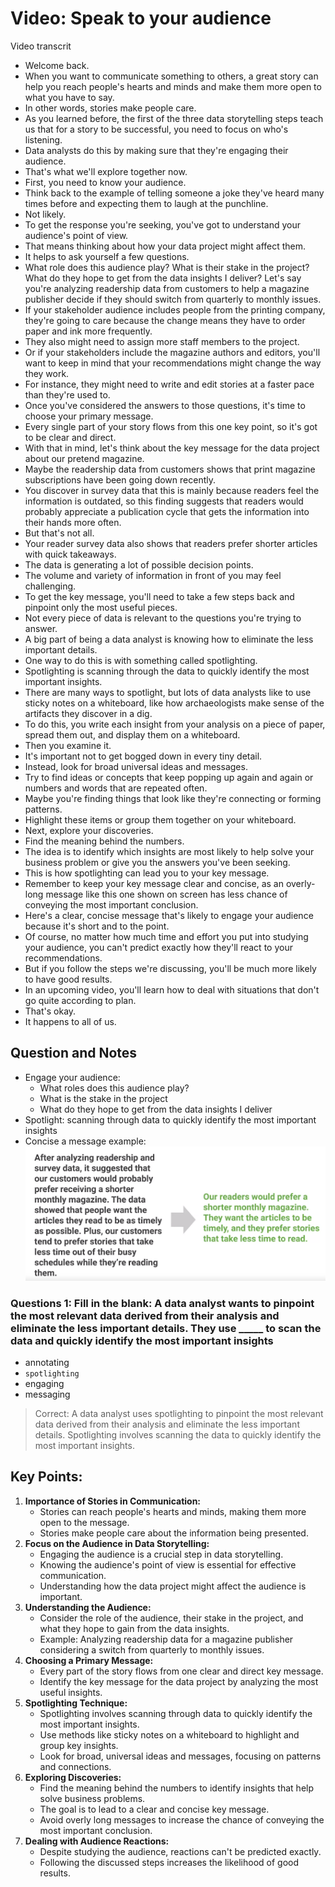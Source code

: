 # Video: Speak to your audience

Video transcrit

- Welcome back.
- When you want to communicate something to others, a great story can help you reach people's hearts and minds and make them more open to what you have to say.
- In other words, stories make people care.
- As you learned before, the first of the three data storytelling steps teach us that for a story to be successful, you need to focus on who's listening.
- Data analysts do this by making sure that they're engaging their audience.
- That's what we'll explore together now.
- First, you need to know your audience.
- Think back to the example of telling someone a joke they've heard many times before and expecting them to laugh at the punchline.
- Not likely.
- To get the response you're seeking, you've got to understand your audience's point of view.
- That means thinking about how your data project might affect them.
- It helps to ask yourself a few questions.
- What role does this audience play? What is their stake in the project? What do they hope to get from the data insights I deliver? Let's say you're analyzing readership data from customers to help a magazine publisher decide if they should switch from quarterly to monthly issues.
- If your stakeholder audience includes people from the printing company, they're going to care because the change means they have to order paper and ink more frequently.
- They also might need to assign more staff members to the project.
- Or if your stakeholders include the magazine authors and editors, you'll want to keep in mind that your recommendations might change the way they work.
- For instance, they might need to write and edit stories at a faster pace than they're used to.
- Once you've considered the answers to those questions, it's time to choose your primary message.
- Every single part of your story flows from this one key point, so it's got to be clear and direct.
- With that in mind, let's think about the key message for the data project about our pretend magazine.
- Maybe the readership data from customers shows that print magazine subscriptions have been going down recently.
- You discover in survey data that this is mainly because readers feel the information is outdated, so this finding suggests that readers would probably appreciate a publication cycle that gets the information into their hands more often.
- But that's not all.
- Your reader survey data also shows that readers prefer shorter articles with quick takeaways.
- The data is generating a lot of possible decision points.
- The volume and variety of information in front of you may feel challenging.
- To get the key message, you'll need to take a few steps back and pinpoint only the most useful pieces.
- Not every piece of data is relevant to the questions you're trying to answer.
- A big part of being a data analyst is knowing how to eliminate the less important details.
- One way to do this is with something called spotlighting.
- Spotlighting is scanning through the data to quickly identify the most important insights.
- There are many ways to spotlight, but lots of data analysts like to use sticky notes on a whiteboard, like how archaeologists make sense of the artifacts they discover in a dig.
- To do this, you write each insight from your analysis on a piece of paper, spread them out, and display them on a whiteboard.
- Then you examine it.
- It's important not to get bogged down in every tiny detail.
- Instead, look for broad universal ideas and messages.
- Try to find ideas or concepts that keep popping up again and again or numbers and words that are repeated often.
- Maybe you're finding things that look like they're connecting or forming patterns.
- Highlight these items or group them together on your whiteboard.
- Next, explore your discoveries.
- Find the meaning behind the numbers.
- The idea is to identify which insights are most likely to help solve your business problem or give you the answers you've been seeking.
- This is how spotlighting can lead you to your key message.
- Remember to keep your key message clear and concise, as an overly-long message like this one shown on screen has less chance of conveying the most important conclusion.
- Here's a clear, concise message that's likely to engage your audience because it's short and to the point.
- Of course, no matter how much time and effort you put into studying your audience, you can't predict exactly how they'll react to your recommendations.
- But if you follow the steps we're discussing, you'll be much more likely to have good results.
- In an upcoming video, you'll learn how to deal with situations that don't go quite according to plan.
- That's okay.
- It happens to all of us.

## Question and Notes

- Engage your audience:
  - What roles does this audience play?
  - What is the stake in the project
  - What do they hope to get from the data insights I deliver
- Spotlight: scanning through data to quickly identify the most important insights
- Concise a message example:
    ![x](./resources/concise-message.png)

### Questions 1: Fill in the blank: A data analyst wants to pinpoint the most relevant data derived from their analysis and eliminate the less important details. They use _____ to scan the data and quickly identify the most important insights

- annotating
- `spotlighting`
- engaging
- messaging

> Correct: A data analyst uses spotlighting to pinpoint the most relevant data derived from their analysis and eliminate the less important details. Spotlighting involves scanning the data to quickly identify the most important insights.

## **Key Points:**

1. **Importance of Stories in Communication:**
   - Stories can reach people's hearts and minds, making them more open to the message.
   - Stories make people care about the information being presented.
2. **Focus on the Audience in Data Storytelling:**
   - Engaging the audience is a crucial step in data storytelling.
   - Knowing the audience's point of view is essential for effective communication.
   - Understanding how the data project might affect the audience is important.
3. **Understanding the Audience:**
   - Consider the role of the audience, their stake in the project, and what they hope to gain from the data insights.
   - Example: Analyzing readership data for a magazine publisher considering a switch from quarterly to monthly issues.
4. **Choosing a Primary Message:**
   - Every part of the story flows from one clear and direct key message.
   - Identify the key message for the data project by analyzing the most useful insights.
5. **Spotlighting Technique:**
   - Spotlighting involves scanning through data to quickly identify the most important insights.
   - Use methods like sticky notes on a whiteboard to highlight and group key insights.
   - Look for broad, universal ideas and messages, focusing on patterns and connections.
6. **Exploring Discoveries:**
   - Find the meaning behind the numbers to identify insights that help solve business problems.
   - The goal is to lead to a clear and concise key message.
   - Avoid overly long messages to increase the chance of conveying the most important conclusion.
7. **Dealing with Audience Reactions:**
   - Despite studying the audience, reactions can't be predicted exactly.
   - Following the discussed steps increases the likelihood of good results.
